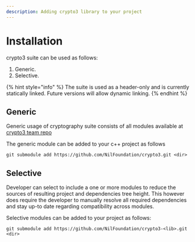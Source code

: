 ```yaml
---
description: Adding crypto3 library to your project
---
```


# Installation

crypto3 suite can be used as follows:

1. Generic.
2. Selective.

{% hint style="info" %}
The suite is used as a header-only and is currently statically linked. Future versions will allow dynamic linking.
{% endhint %}

## **Generic**

Generic usage of cryptography suite consists of all modules available at [crypto3 team repo](https://github.com/orgs/NilFoundation/teams/nil-crypto3/repositories)

The generic module can be added to your c++ project as follows

```shell
git submodule add https://github.com/NilFoundation/crypto3.git <dir>
```

## **Selective**

Developer can select to include a one or more modules to reduce the sources of resulting project and dependencies tree height. This however does require the developer to manually resolve all required dependencies and stay up-to date regarding compatibility across modules.

Selective modules can be added to your project as follows:

```shell
git submodule add https://github.com/NilFoundation/crypto3-<lib>.git <dir>
```
